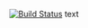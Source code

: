 [![Build Status](https://travis-ci.com/BusraSunar/hwPart2.svg?branch=main)](https://travis-ci.com/BusraSunar/hwPart2)
text